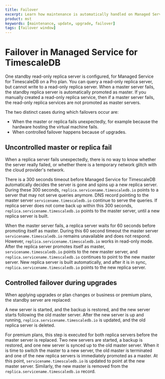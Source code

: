 ```yaml
---
title: Failover
excerpt: Learn how maintenance is automatically handled on Managed Service for TimescaleDB
product: mst
keywords: [maintenance, update, upgrade, failover]
tags: [failover window]
---
```



# Failover in Managed Service for TimescaleDB

One standby read-only replica server is configured, for Managed Service for
TimescaleDB on a Pro plan. You can query a read-only replica server, but cannot
write to a read-only replica server. When a master server fails, the standby replica
server is automatically promoted as master. If you manually created a read-only
replica service, then if a master server fails, the read-only replica services
are not promoted as master servers.

The two distinct cases during which failovers occur are:

*   When the master or replica fails unexpectedly, for example because the hardware hosting the
    virtual machine fails.
*   When controlled failover happens because of upgrades.

## Uncontrolled master or replica fail

When a replica server fails unexpectedly, there is no way to know
whether the server really failed, or whether there is a temporary network
glitch with the cloud provider's network.

There is a 300 seconds timeout before Managed Service for TimescaleDB
automatically decides the server is gone and spins up a new replica server.
During these 300 seconds, `replica.servicename.timescaledb.io` points to a
server that may not serve queries anymore. DNS record pointing to the master
server `servicename.timescaledb.io` continue to serve the queries. If replica
server does not come back up within this 300 seconds,
`replica.servicename.timescaledb.io` points to the master server, until a new
replica server is built.

When the master server fails, a replica server waits for 60 seconds before
promoting itself as master. During this 60 second timeout the master server
`servicename.timescaledb.io` remains unavailable and does not respond. However,
`replica.servicename.timescaledb.io` works in read-only mode. After the replica
server promotes itself as master, `servicename.timescaledb.io` points to the new
master server, and `replica.servicename.timescaledb.io` continues to point to
the new master server. New replica server is built automatically, and after it
is in sync, `replica.servicename.timescaledb.io` points to the new replica
server.

## Controlled failover during upgrades

When applying upgrades or plan changes or business or premium plans, the standby
server are replaced:

A new server is started, and the backup is restored, and the new server starts
following the old master server. After the new server is up and running,
`replica.servicename.timescaledb.io` is updated, and the old replica server is
deleted.

For premium plans, this step is executed for both replica servers before the master
server is replaced. Two new servers are started, a backup is restored, and one new
server is synced up to the old master server. When it is time to switch the master
to a new server, the old master is terminated and one of the new replica servers
is immediately promoted as a master. At this point, `servicename.timescaledb.io`
is updated to point at the new master server. Similarly, the new master is
removed from the `replica.servicename.timescaledb.io` record.
